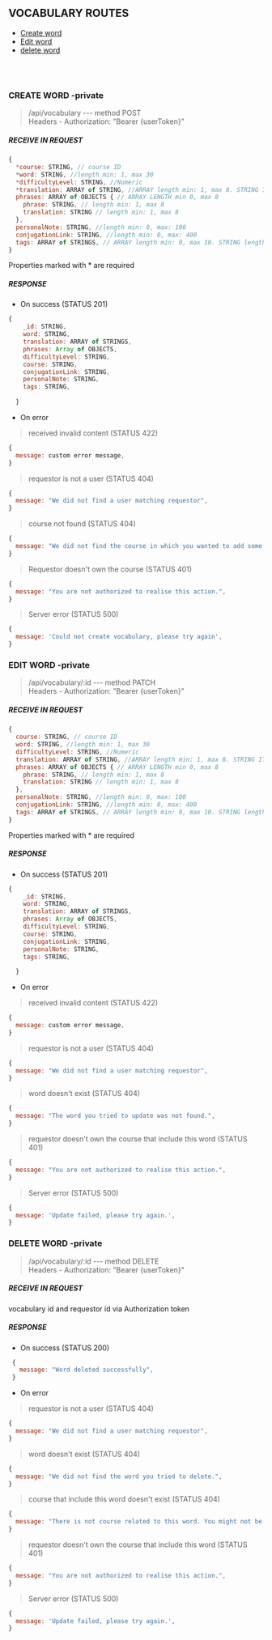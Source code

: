 ## VOCABULARY ROUTES

- [Create word](#create-word--private "Goto create word")
- [Edit word](#edit-word--private "Goto edit word")
- [delete word](#delete-word--private "Goto delete word")
 
<br/><br/>

### CREATE WORD -private

> /api/vocabulary   --- method POST </br>
> Headers - Authorization: "Bearer {userToken}"

##### RECEIVE IN REQUEST

```javascript
{
  *course: STRING, // course ID
  *word: STRING, //length min: 1, max 30 
  *difficultyLevel: STRING, //Numeric
  *translation: ARRAY of STRING, //ARRAY length min: 1, max 8. STRING ITEM length min 1, max 30
  phrases: ARRAY of OBJECTS { // ARRAY LENGTH min 0, max 8
    phrase: STRING, // length min: 1, max 8
    translation: STRING // length min: 1, max 8
  },
  personalNote: STRING, //length min: 0, max: 100
  conjugationLink: STRING, //length min: 0, max: 400
  tags: ARRAY of STRINGS, // ARRAY length min: 0, max 10. STRING length min: 4, max 16.
}
```
Properties marked with * are required

##### RESPONSE

*  On success (STATUS 201)
```javascript
{
    _id: STRING,
    word: STRING,
    translation: ARRAY of STRINGS,
    phrases: Array of OBJECTS,
    difficultyLevel: STRING,
    course: STRING,
    conjugationLink: STRING,
    personalNote: STRING,
    tags: STRING,
    
  }
```
*  On error

> received invalid content (STATUS 422)
```javascript
{
  message: custom error message,
}
```

> requestor is not a user (STATUS 404)
```javascript
{
  message: "We did not find a user matching requestor",
}
```

> course not found (STATUS 404)
```javascript
{
  message: "We did not find the course in which you wanted to add some vocabulary.",
}
```

> Requestor doesn't own the course (STATUS 401)
```javascript
{
  message: "You are not authorized to realise this action.",
}
```

> Server error (STATUS 500)
```javascript
{
  message: 'Could not create vocabulary, please try again',
}
```

### EDIT WORD -private

> /api/vocabulary/:id   --- method PATCH </br>
> Headers - Authorization: "Bearer {userToken}"

##### RECEIVE IN REQUEST

```javascript
{
  course: STRING, // course ID
  word: STRING, //length min: 1, max 30 
  difficultyLevel: STRING, //Numeric
  translation: ARRAY of STRING, //ARRAY length min: 1, max 8. STRING ITEM length min 1, max 30
  phrases: ARRAY of OBJECTS { // ARRAY LENGTH min 0, max 8
    phrase: STRING, // length min: 1, max 8
    translation: STRING // length min: 1, max 8
  },
  personalNote: STRING, //length min: 0, max: 100
  conjugationLink: STRING, //length min: 0, max: 400
  tags: ARRAY of STRINGS, // ARRAY length min: 0, max 10. STRING length min: 4, max 16.
}
```
Properties marked with * are required

##### RESPONSE

*  On success (STATUS 201)
```javascript
{
    _id: STRING,
    word: STRING,
    translation: ARRAY of STRINGS,
    phrases: Array of OBJECTS,
    difficultyLevel: STRING,
    course: STRING,
    conjugationLink: STRING,
    personalNote: STRING,
    tags: STRING,
    
  }
```
*  On error

> received invalid content (STATUS 422)
```javascript
{
  message: custom error message,
}
```

> requestor is not a user (STATUS 404)
```javascript
{
  message: "We did not find a user matching requestor",
}
```

> word doesn't exist (STATUS 404)
```javascript
{
  message: "The word you tried to update was not found.",
}
```

> requestor doesn't own the course that include this word (STATUS 401)
```javascript
{
  message: "You are not authorized to realise this action.",
}
```

> Server error (STATUS 500)
```javascript
{
  message: 'Update failed, please try again.',
}
```


### DELETE WORD -private

> /api/vocabulary/:id   --- method DELETE </br>
> Headers - Authorization: "Bearer {userToken}"

##### RECEIVE IN REQUEST

vocabulary id and requestor id via Authorization token

##### RESPONSE

*  On success (STATUS 200)
```javascript
 {
   message: "Word deleted successfully", 
 }
```
*  On error

> requestor is not a user (STATUS 404)
```javascript
{
  message: "We did not find a user matching requestor",
}
```

> word doesn't exist (STATUS 404)
```javascript
{
  message: "We did not find the word you tried to delete.",
}
```

> course that include this word doesn't exist (STATUS 404)
```javascript
{
  message: "There is not course related to this word. You might not be authorized. Deletion failed.",
}
```

> requestor doesn't own the course that include this word  (STATUS 401)
```javascript
{
  message: "You are not authorized to realise this action.",
}
```

> Server error (STATUS 500)
```javascript
{
  message: 'Update failed, please try again.',
}
```
